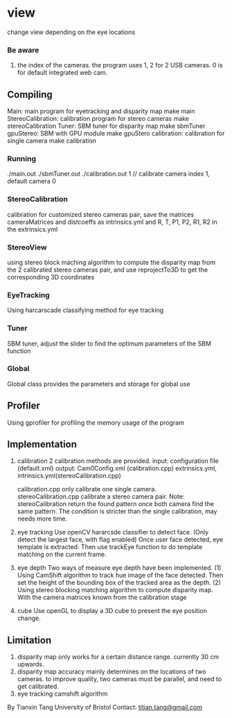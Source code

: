 view
====

change view depending on the eye locations

### Be aware
1. the index of the cameras. the program uses 1, 2 for 2 USB cameras.
0 is for default integrated web cam.

## Compiling
Main: main program for eyetracking and disparity map 
make main
StereoCalibration: calibration program for stereo cameras
make stereoCalibration
Tuner: SBM tuner for disparity map
make sbmTuner
gpuStereo: SBM with GPU module
make gpuStero
calibration: calibration for single camera
make calibration

### Running
./main.out
./sbmTuner.out
./calibration.out 1
// calibrate camera index 1, default camera 0

### StereoCalibration
calibration for customized stereo cameras pair,
save the matrices cameraMatrices and distcoeffs as intrinsics.yml 
and R, T, P1, P2, R1, R2 in the extrinsics.yml


### StereoView
using stereo block maching algorithm to compute the disparity map from 
the 2 calibrated stereo cameras pair, and use reprojectTo3D to get the 
corresponding 3D coordinates

### EyeTracking
Using harcarscade classifying method for eye tracking


### Tuner
SBM tuner, adjust the slider to find the optimum parameters of the SBM function


### Global
Global class provides the parameters and storage for global use

## Profiler
Using gprofiler for profiling the memory usage of the program


## Implementation
1. calibration
   2 calibration methods are provided.
   input: configuration file (default.xml)
   output: Cam0Config.xml (calibration.cpp) extrinsics.yml, intrinsics.yml(stereoCalibration.cpp)
        
    calibration.cpp only calibrate one single camera.   
        stereoCalibration.cpp calibrate a stereo camera pair.
        Note: stereoCalibration return the found pattern once both camera find the same pattern.
        The condition is stricter than the single calibration, may needs more time.


2. eye tracking
Use openCV hararcsde classifier to detect face. (Only detect the largest face, with flag enabled) 
Once user face detected, eye template is extracted. Then use trackEye function to do template matching
on the current frame.
3. eye depth
Two ways of measure eye depth have been implemented.
(1) Using CamShift algorithm to track hue image of the face detected. Then set the height of the bounding
box of the tracked area as the depth. 
(2) Using stereo blocking matching algorithm to compute disparity map. With the camera matrices known from 
the calibration stage 
4. cube
Use openGL to display a 3D cube to present the eye position change.


## Limitation
1. disparity map only works for a certain distance range.
   currently 30 cm upwards.
2. disparity map accuracy mainly determines on the locations of two cameras.
   to improve quality, two cameras must be parallel, and need to get calibrated.
3. eye tracking
   camshift algorithm 

By Tianxin Tang
University of Bristol
Contact: titian.tang@gmail.com